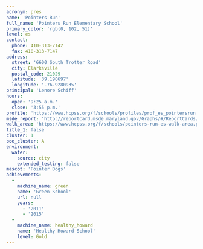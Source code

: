 ```yaml
---
acronym: pres
name: 'Pointers Run'
full_name: 'Pointers Run Elementary School'
primary_color: 'rgb(0, 102, 51)'
level: es
contact:
  phone: 410-313-7142
  fax: 410-313-7147
address:
  street: '6600 South Trotter Road'
  city: Clarksville
  postal_code: 21029
  latitude: '39.190697'
  longitude: '-76.9280935'
principal: 'Lenore Schiff'
hours:
  open: '9:25 a.m.'
  close: '3:55 p.m.'
profile: 'https://www.hcpss.org/f/schools/profiles/prof_es_pointersrun.pdf'
msde_report: 'http://reportcard.msde.maryland.gov/Graphs/#/ReportCards/ReportCardSchool/1//1/13/0523/'
walk_area: 'https://www.hcpss.org/f/schools/pointers-run-es-walk-area.pdf'
title_1: false
cluster: 1
boe_cluster: A
environment:
  water:
    source: city
    extended_testing: false
mascot: 'Pointer Dogs'
achievements:
  -
    machine_name: green
    name: 'Green School'
    url: null
    years:
      - '2011'
      - '2015'
  -
    machine_name: healthy_howard
    name: 'Healthy Howard School'
    level: Gold
---
```

